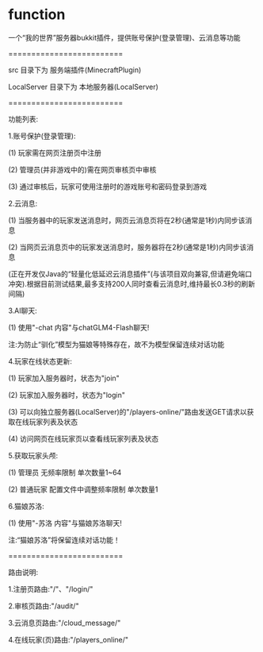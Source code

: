 # function
一个“我的世界”服务器bukkit插件，提供账号保护(登录管理)、云消息等功能

=========================

src 目录下为 服务端插件(MinecraftPlugin)

LocalServer 目录下为 本地服务器(LocalServer)

=========================

功能列表:

1.账号保护(登录管理):

 (1) 玩家需在网页注册页中注册

 (2) 管理员(并非游戏中的)需在网页审核页中审核

 (3) 通过审核后，玩家可使用注册时的游戏账号和密码登录到游戏

2.云消息:

 (1) 当服务器中的玩家发送消息时，网页云消息页将在2秒(通常是1秒)内同步该消息

 (2) 当网页云消息页中的玩家发送消息时，服务器将在2秒(通常是1秒)内同步该消息

 (正在开发仅Java的“轻量化低延迟云消息插件”(与该项目双向兼容,但请避免端口冲突).根据目前测试结果,最多支持200人同时查看云消息时,维持最长0.3秒的刷新间隔)

3.AI聊天:

 (1) 使用"-chat 内容"与chatGLM4-Flash聊天!

 注:为防止“驯化”模型为猫娘等特殊存在，故不为模型保留连续对话功能

4.玩家在线状态更新:

 (1) 玩家加入服务器时，状态为"join"

 (2) 玩家加入服务器时，状态为"login"

 (3) 可以向独立服务器(LocalServer)的"/players-online/"路由发送GET请求以获取在线玩家列表及状态

 (4) 访问网页在线玩家页以查看线玩家列表及状态

5.获取玩家头颅:

 (1) 管理员 无频率限制 单次数量1~64 

 (2) 普通玩家 配置文件中调整频率限制 单次数量1

 6.猫娘苏洛:

  (1) 使用"-苏洛 内容"与猫娘苏洛聊天!

 注:“猫娘苏洛”将保留连续对话功能！

=========================

路由说明:

1.注册页路由:"/"、"/login/"

2.审核页路由:"/audit/"

3.云消息页路由:"/cloud_message/"

4.在线玩家(页)路由:"/players_online/"
